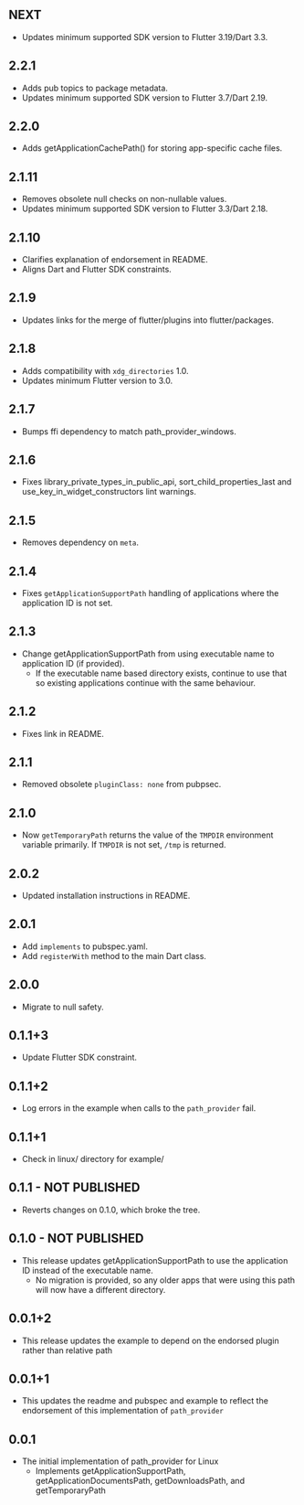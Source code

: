 ## NEXT

- Updates minimum supported SDK version to Flutter 3.19/Dart 3.3.

## 2.2.1

- Adds pub topics to package metadata.
- Updates minimum supported SDK version to Flutter 3.7/Dart 2.19.

## 2.2.0

- Adds getApplicationCachePath() for storing app-specific cache files.

## 2.1.11

- Removes obsolete null checks on non-nullable values.
- Updates minimum supported SDK version to Flutter 3.3/Dart 2.18.

## 2.1.10

- Clarifies explanation of endorsement in README.
- Aligns Dart and Flutter SDK constraints.

## 2.1.9

- Updates links for the merge of flutter/plugins into flutter/packages.

## 2.1.8

- Adds compatibility with `xdg_directories` 1.0.
- Updates minimum Flutter version to 3.0.

## 2.1.7

- Bumps ffi dependency to match path_provider_windows.

## 2.1.6

- Fixes library_private_types_in_public_api, sort_child_properties_last and use_key_in_widget_constructors
  lint warnings.

## 2.1.5

- Removes dependency on `meta`.

## 2.1.4

- Fixes `getApplicationSupportPath` handling of applications where the
  application ID is not set.

## 2.1.3

- Change getApplicationSupportPath from using executable name to application ID (if provided).
  - If the executable name based directory exists, continue to use that so existing applications continue with the same behaviour.

## 2.1.2

- Fixes link in README.

## 2.1.1

- Removed obsolete `pluginClass: none` from pubpsec.

## 2.1.0

- Now `getTemporaryPath` returns the value of the `TMPDIR` environment variable primarily. If `TMPDIR` is not set, `/tmp` is returned.

## 2.0.2

- Updated installation instructions in README.

## 2.0.1

- Add `implements` to pubspec.yaml.
- Add `registerWith` method to the main Dart class.

## 2.0.0

- Migrate to null safety.

## 0.1.1+3

- Update Flutter SDK constraint.

## 0.1.1+2

- Log errors in the example when calls to the `path_provider` fail.

## 0.1.1+1

- Check in linux/ directory for example/

## 0.1.1 - NOT PUBLISHED

- Reverts changes on 0.1.0, which broke the tree.

## 0.1.0 - NOT PUBLISHED

- This release updates getApplicationSupportPath to use the application ID instead of the executable name.
  - No migration is provided, so any older apps that were using this path will now have a different directory.

## 0.0.1+2

- This release updates the example to depend on the endorsed plugin rather than relative path

## 0.0.1+1

- This updates the readme and pubspec and example to reflect the endorsement of this implementation of `path_provider`

## 0.0.1

- The initial implementation of path_provider for Linux
  - Implements getApplicationSupportPath, getApplicationDocumentsPath, getDownloadsPath, and getTemporaryPath

